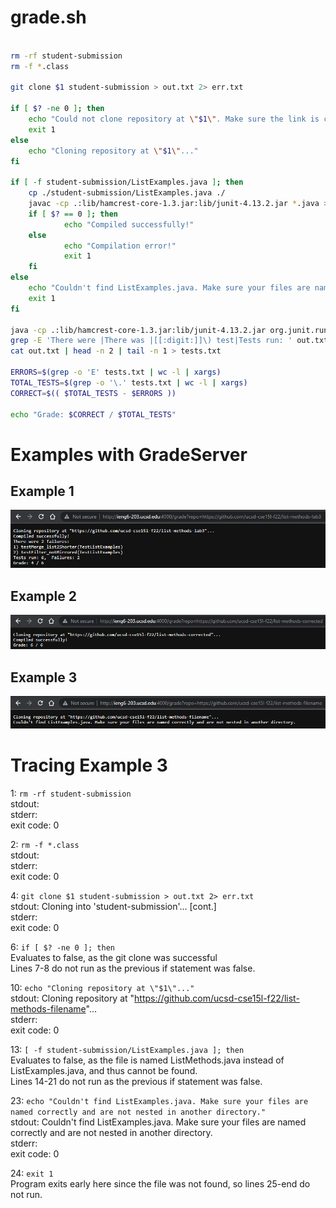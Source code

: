 # grade.sh

```bash

rm -rf student-submission
rm -f *.class

git clone $1 student-submission > out.txt 2> err.txt 

if [ $? -ne 0 ]; then
    echo "Could not clone repository at \"$1\". Make sure the link is correct."
    exit 1
else
    echo "Cloning repository at \"$1\"..."	
fi

if [ -f student-submission/ListExamples.java ]; then
	cp ./student-submission/ListExamples.java ./
	javac -cp .:lib/hamcrest-core-1.3.jar:lib/junit-4.13.2.jar *.java > out.txt 2> err.txt
	if [ $? == 0 ]; then
	        echo "Compiled successfully!"
	else
        	echo "Compilation error!"
        	exit 1
	fi
else
 	echo "Couldn't find ListExamples.java. Make sure your files are named correctly and are not nested in another directory."
	exit 1	
fi

java -cp .:lib/hamcrest-core-1.3.jar:lib/junit-4.13.2.jar org.junit.runner.JUnitCore TestListExamples > out.txt 2> err.txt
grep -E 'There were |There was |[[:digit:]]\) test|Tests run: ' out.txt
cat out.txt | head -n 2 | tail -n 1 > tests.txt

ERRORS=$(grep -o 'E' tests.txt | wc -l | xargs)
TOTAL_TESTS=$(grep -o '\.' tests.txt | wc -l | xargs)
CORRECT=$(( $TOTAL_TESTS - $ERRORS ))

echo "Grade: $CORRECT / $TOTAL_TESTS"
```
# Examples with GradeServer

## Example 1
![1](images/grade_1.png)

## Example 2
![2](images/grade_2.png)

## Example 3
![3](images/grade_3.png)

# Tracing Example 3

1: `rm -rf student-submission`\
stdout:\
stderr:\
exit code: 0

2: `rm -f *.class`\
stdout:\
stderr:\
exit code: 0

4: `git clone $1 student-submission > out.txt 2> err.txt` \
stdout: Cloning into 'student-submission'... [cont.]\
stderr: \
exit code: 0

6: `if [ $? -ne 0 ]; then`\
Evaluates to false, as the git clone was successful\
Lines 7-8 do not run as the previous if statement was false.

10: `echo "Cloning repository at \"$1\"..."`\
stdout: Cloning repository at "https://github.com/ucsd-cse15l-f22/list-methods-filename"... \
stderr:\
exit code: 0

13: `[ -f student-submission/ListExamples.java ]; then`\
Evaluates to false, as the file is named ListMethods.java instead of ListExamples.java, and thus cannot be found.\
Lines 14-21 do not run as the previous if statement was false.

23: `echo "Couldn't find ListExamples.java. Make sure your files are named correctly and are not nested in another directory."`\
stdout: Couldn't find ListExamples.java. Make sure your files are named correctly and are not nested in another directory.\
stderr: \
exit code: 0

24: `exit 1`\
Program exits early here since the file was not found, so lines 25-end do not run.





